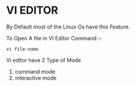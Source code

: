 # VI EDITOR
By Default most of the Linux Os have this Feature.
 
To Open A file in VI Editor Command :- 
```
vi file-name
```
Vi editor have 2 Type of Mode
1. command mode
2. interactive mode
